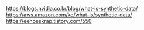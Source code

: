 https://blogs.nvidia.co.kr/blog/what-is-synthetic-data/
https://aws.amazon.com/ko/what-is/synthetic-data/
https://eehoeskrap.tistory.com/550